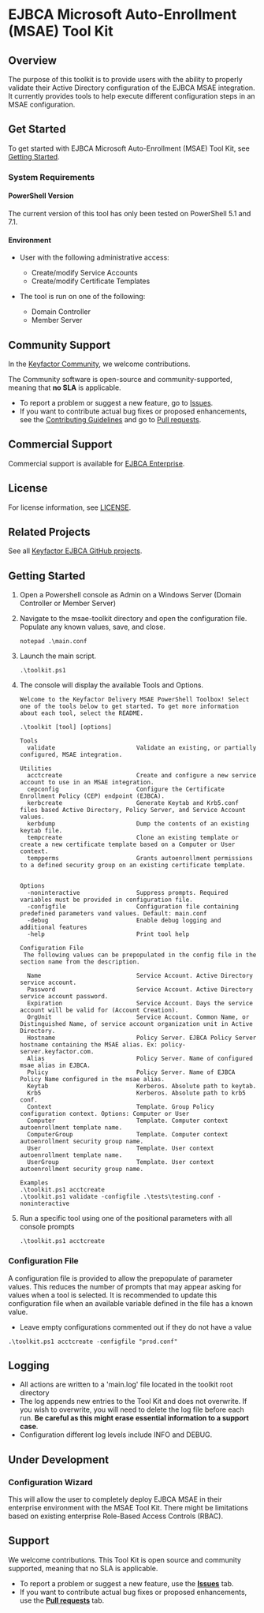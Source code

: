 <!---
For BOTH EJBCA and SignServer Tools, update the following: 
1. If this tool is NOT licensed under LGPL, edit the file LICENSE.md to include the relevant license instead.
2. Remove any Topics (labels) that are not relevant, e.g. ejbca or signserver and community or enterprise. To update, click on the cog wheel icon to the right of "About". Add or remove labels in the "Topics" field.  
3. In this file, README.md, update the title and write a short introduction. Include any relevant badges. In the following sections, enter relevant information and links. 
4. When all updates are ready, remove the instruction text.
--->

<!--- Insert the Tool Name in the main heading! --->
# EJBCA Microsoft Auto-Enrollment (MSAE) Tool Kit

<!--- If relevant, update the links below and uncomment any relevant badge. 
[![License](https://img.shields.io/badge/License-Apache%202.0-blue.svg)](https://img.shields.io/badge/License-Apache%202.0-blue.svg)
[![Go Report Card](https://goreportcard.com/badge/github.com/Keyfactor/ejbca-cert-manager-issuer)](https://goreportcard.com/report/github.com/Keyfactor/ejbca-cert-manager-issuer)
--->
<!---
[![Static Badge](https://img.shields.io/badge/valid_for-ejbca_community-FF9371)](https://ejbca.org)
[![Static Badge](https://img.shields.io/badge/valid_for-ejbca_enterprise-5F61FF)](https://www.keyfactor.com/products/ejbca-enterprise/)
--->
## Overview
<!--- Short intro here! --->
The purpose of this toolkit is to provide users with the ability to properly validate their Active Directory configuration of the EJBCA MSAE integration. It currently provides tools to help execute different configuration steps in an MSAE configuration.

## Get Started
<!--- Insert instructions on how to install and configure. If short enough, include directly in this section. --->
<!--- If instructions are very long, create one or more files, e.g. "/docs/getting-started.md" and refer to them from this section. 
--->

To get started with EJBCA Microsoft Auto-Enrollment (MSAE) Tool Kit, see [Getting Started](docs/getting-started.md).

### System Requirements

#### PowerShell Version
The current version of this tool has only been tested on PowerShell 5.1 and 7.1.

#### Environment
* User with the following administrative access:
  * Create/modify Service Accounts
  * Create/modify Certificate Templates

* The tool is run on one of the following:
  * Domain Controller
  * Member Server

## Community Support
In the [Keyfactor Community](https://www.keyfactor.com/community/), we welcome contributions. 

The Community software is open-source and community-supported, meaning that **no SLA** is applicable.

* To report a problem or suggest a new feature, go to [Issues](../../issues).
* If you want to contribute actual bug fixes or proposed enhancements, see the [Contributing Guidelines](CONTRIBUTING.md) and go to [Pull requests](../../pulls).

## Commercial Support

Commercial support is available for [EJBCA Enterprise](https://www.keyfactor.com/products/ejbca-enterprise/).

## License
For license information, see [LICENSE](LICENSE). 

## Related Projects
See all [Keyfactor EJBCA GitHub projects](https://github.com/orgs/Keyfactor/repositories?q=ejbca). 



## Getting Started
1. Open a Powershell console as Admin on a Windows Server (Domain Controller or Member Server)

1. Navigate to the msae-toolkit directory and open the configuration file. Populate any known values, save, and close.
    ```pwsh
    notepad .\main.conf
    ```

1. Launch the main script.
    ```pwsh
    .\toolkit.ps1
    ```

1. The console will display the available Tools and Options.
    ```pwsh
    Welcome to the Keyfactor Delivery MSAE PowerShell Toolbox! Select one of the tools below to get started. To get more information about each tool, select the README.
   
   .\toolkit [tool] [options]
   
   Tools
      validate                       Validate an existing, or partially configured, MSAE integration.
    
   Utilities
      acctcreate                     Create and configure a new service account to use in an MSAE integration.
      cepconfig                      Configure the Certificate Enrollment Policy (CEP) endpoint (EJBCA).
      kerbcreate                     Generate Keytab and Krb5.conf files based Active Directory, Policy Server, and Service Account values.
      kerbdump                       Dump the contents of an existing keytab file.
      tempcreate                     Clone an existing template or create a new certificate template based on a Computer or User context.
      tempperms                      Grants autoenrollment permissions to a defined security group on an existing certificate template.
   
   
   Options
      -noninteractive                Suppress prompts. Required variables must be provided in configuration file.
      -configfile                    Configuration file containing predefined parameters vand values. Default: main.conf
      -debug                         Enable debug logging and additional features
      -help                          Print tool help
   
   Configuration File
     The following values can be prepopulated in the config file in the section name from the description.
   
      Name                           Service Account. Active Directory service account.
      Password                       Service Account. Active Directory service account password.
      Expiration                     Service Account. Days the service account will be valid for (Account Creation).
      OrgUnit                        Service Account. Common Name, or Distinguished Name, of service account organization unit in Active Directory.
      Hostname                       Policy Server. EJBCA Policy Server hostname containing the MSAE alias. Ex: policy-server.keyfactor.com.
      Alias                          Policy Server. Name of configured msae alias in EJBCA.
      Policy                         Policy Server. Name of EJBCA Policy Name configured in the msae alias.
      Keytab                         Kerberos. Absolute path to keytab.
      Krb5                           Kerberos. Absolute path to krb5 conf.
      Context                        Template. Group Policy configuration context. Options: Computer or User
      Computer                       Template. Computer context autoenrollment template name.
      ComputerGroup                  Template. Computer context autoenrollment security group name.
      User                           Template. User context autoenrollment template name.
      UserGroup                      Template. User context autoenrollment security group name.
   
   Examples
   .\toolkit.ps1 acctcreate
   .\toolkit.ps1 validate -configfile .\tests\testing.conf -noninteractive
    ```

1. Run a specific tool using one of the positional parameters with all console prompts
    ```pwsh
    .\toolkit.ps1 acctcreate
    ```

### Configuration File

A configuration file is provided to allow the prepopulate of parameter values. This reduces the number of prompts that may appear asking for values when a tool is selected. It is recommended to update this configuration file when an available variable defined in the file has a known value.

* Leave empty configurations commented out if they do not have a value

```pwsh
.\toolkit.ps1 acctcreate -configfile "prod.conf"
```

## Logging

* All actions are written to a 'main.log' file located in the toolkit root directory 
* The log appends new entries to the Tool Kit and does not overwrite. If you wish to overwrite, you will need to delete the log file before each run. **Be careful as this might erase essential information to a support case**.
* Configuration different log levels include INFO and DEBUG.

## Under Development
### Configuration Wizard

This will allow the user to completely deploy EJBCA MSAE in their enterprise environment with the MSAE Tool Kit. There might be limitations based on existing enterprise Role-Based Access Controls (RBAC).

## Support

We welcome contributions. This Tool Kit is open source and community supported, meaning that no SLA is applicable. 

* To report a problem or suggest a new feature, use the **[Issues](../../issues)** tab. 
* If you want to contribute actual bug fixes or proposed enhancements, use the **[Pull requests](../../pulls)** tab.
